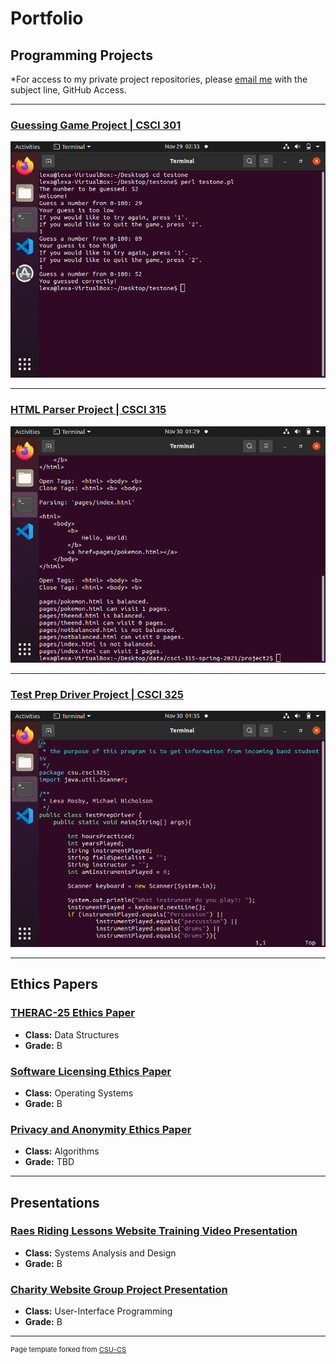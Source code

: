 Portfolio
=========

Programming Projects
--------------------

*For access to my private project repositories, please [email me](mailto:LJMosby@csustudent.net?subject=GitHub%20Access) with the subject line, GitHub Access.

---
### [Guessing Game Project | CSCI 301](projects/Project1)

![Project 1 Thumbnail Name](images/win.png)

---
### [HTML Parser Project | CSCI 315](projects/Project2)

![Project 2 Thumbnail Name](images/project2end.png)

---
### [Test Prep Driver Project | CSCI 325](projects/Project3)

![Project 3 Thumbnail Name](images/javatop.png)

---

Ethics Papers
-------------

### [THERAC-25 Ethics Paper](/pdf/Data%20Structures%20THERAC25%20Ethics%20Paper.pdf)

-   **Class:**  Data Structures
-   **Grade:** B

### [Software Licensing Ethics Paper](/pdf/Operating%20Systems%20Ethics%20Paper.pdf)

-   **Class:** Operating Systems
-   **Grade:** B

### [Privacy and Anonymity Ethics Paper](/pdf/Algorithms%20Ethics%20Paper.pdf)

-   **Class:** Algorithms
-   **Grade:** TBD

---

Presentations
-------------

### [Raes Riding Lessons Website Training Video Presentation](https://www.youtube.com/watch?v=JoLWhlogG9Y)

- **Class:** Systems Analysis and Design
- **Grade:** B


### [Charity Website Group Project Presentation](https://www.youtube.com/watch?v=cwbWQWs2Ucc)

- **Class:** User-Interface Programming
- **Grade:** B

---

<p style="font-size:11px">Page template forked from <a href="https://github.com/csu-cs/csci-portfolio">CSU-CS</a></p>
<!-- Remove above link if you don't want to attributive -->
